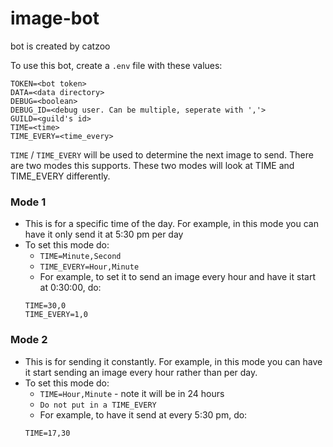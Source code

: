 # image-bot

bot is created by catzoo

To use this bot, create a ``.env`` file with these values:
```
TOKEN=<bot token>
DATA=<data directory>
DEBUG=<boolean>
DEBUG_ID=<debug user. Can be multiple, seperate with ','>
GUILD=<guild's id>
TIME=<time>
TIME_EVERY=<time_every>
```
``TIME`` / ``TIME_EVERY`` will be used to determine the next image to send. There are two modes this supports.
These two modes will look at TIME and TIME_EVERY differently.

### Mode 1
-   This is for a specific time of the day. For example, in this mode you can have it only send it at
    5:30 pm per day
-   To set this mode do:
    - ``TIME=Minute,Second``
    - ``TIME_EVERY=Hour,Minute``
    - For example, to set it to send an image every hour and have it start at 0:30:00, do:
    ```
    TIME=30,0
    TIME_EVERY=1,0
    ```

### Mode 2 
-   This is for sending it constantly. For example, in this mode you can have it start sending an image every hour rather than per day.
-   To set this mode do:
    - ``TIME=Hour,Minute`` - note it will be in 24 hours
    - ``Do not put in a TIME_EVERY``
    - For example, to have it send at every 5:30 pm, do:
    ```
    TIME=17,30
    ```

